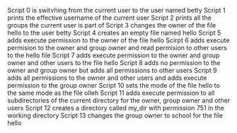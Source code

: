 Script 0 is switvhing from the current user to the user named betty
Script 1 prints the effective username of the current user
Script 2 prints all the groups the current user is part of
Script 3 changes the owner of the file hello to the user betty
Script 4 creates an empty file named hello
Script 5 adds execute permission to the owner of the file hello
Scirpt 6 adds execute permision to the owner and group owner and read permision to other users to the hello file
Script 7 adds execute permission to the owner and group owner and other users to the file hello
Script 8 adds no permission to the owner and group owner but adds all permissions to other users
Script 9 adds all permissions to the owner and other users and adds execute permission to the group owner
Script 10 sets the mode of the file hello to the same mode as the file olleh
Script 11 adds execute permission to all subdirectories of the current directory for the owner, group owner and other users
Script 12 creates a directory called my_dir with permission 751 in the working directory
Script 13 changes the group owner to school for the file hello

